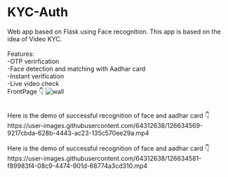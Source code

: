 # KYC-Auth
Web app based on Flask using Face recognition. This app is based on the idea of Video KYC.
<br>
<br>
Features:
<br>
-OTP verirfication
<br>
-Face detection and matching with Aadhar card
<br>
-Instant verification
<br>
-Live video check
<br> 
FrontPage 👇 
![wall](https://user-images.githubusercontent.com/64312638/126634944-86b64c02-871c-48d3-8bf1-ddd252b6935c.png)

<br>
Here is the demo of successful recognition of face and aadhar card 👇 
<br>
https://user-images.githubusercontent.com/64312638/126634569-9217cbda-628b-4443-ac23-135c570ee29a.mp4
<br>
<br>
Here is the demo of successful recognition of face and aadhar card 👇 
<br>
https://user-images.githubusercontent.com/64312638/126634581-f89983f4-08c9-4474-901d-68774a3cd310.mp4
